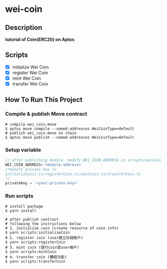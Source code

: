 # wei-coin

## Description

**tutorial of Coin(ERC20) on Aptos**

## Scripts

- [x] initialize Wei Coin
- [x] register Wei Coin
- [x] mint Wei Coin
- [x] transfer Wei Coin

## How To Run This Project

### Compile & publish Move contract
```shell
# compile wei_coin.move
$ aptos move compile --named-addresses WeiCoinType=default
# publish wei_coin.move on chain
$ aptos move publish --named-addresses WeiCoinType=default
```

### Setup variable
```typescript
// after publishing module, modify WEI_COIN_ADDRESS in scripts/weiCoin.ts
WEI_COIN_ADDRESS=`<module-address>`
/*modify private key in 
initializeCoin.ts/registerCoin.ts/mintCoin.ts/transferCoin.ts
*/
privateKey = `<your-private-key>`
```


### Run scripts

```shell
# install package
$ yarn install

# after publish contract
# following the instructions below
# 1. initialize coin (create resource of coin info)
$ yarn scripts:initializeCoin
# 2. register coin (user建立存錢帳戶)
$ yarn scripts:registerCoin
# 3. mint coin (發行coin至user帳戶)
$ yarn scripts:mintCoin
# 4. transfer coin (轉錢功能)
$ yarn scripts:transferCoin
```


